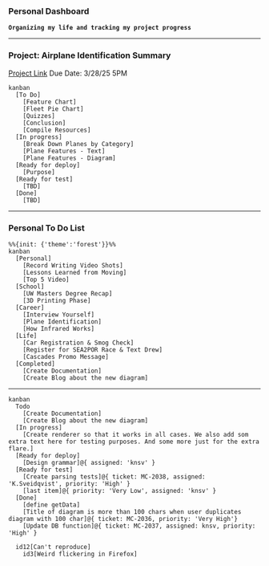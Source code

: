 ### Personal Dashboard
**`Organizing my life and tracking my project progress`**

---
### Project: Airplane Identification Summary
[Project Link](https://github.com/Bailey-Wu/Bailey-Wu/blob/main/Portfolio/Airplane%20Identification.md)
Due Date: 3/28/25 5PM
```mermaid
kanban
  [To Do]
    [Feature Chart]
    [Fleet Pie Chart]
    [Quizzes]
    [Conclusion]
    [Compile Resources]
  [In progress]
    [Break Down Planes by Category]
    [Plane Features - Text]
    [Plane Features - Diagram]
  [Ready for deploy]
    [Purpose]
  [Ready for test]
    [TBD]
  [Done]
    [TBD]
```


---
### Personal To Do List
```mermaid
%%{init: {'theme':'forest'}}%%
kanban
  [Personal]
    [Record Writing Video Shots]
    [Lessons Learned from Moving]
    [Top 5 Video]
  [School]
    [UW Masters Degree Recap]
    [3D Printing Phase]
  [Career]
    [Interview Yourself]
    [Plane Identification]
    [How Infrared Works]
  [Life]
    [Car Registration & Smog Check]
    [Register for SEA2POR Race & Text Drew]
    [Cascades Promo Message]
  [Completed]
    [Create Documentation]
    [Create Blog about the new diagram]
```


---
```mermaid
kanban
  Todo
    [Create Documentation]
    [Create Blog about the new diagram]
  [In progress]
    [Create renderer so that it works in all cases. We also add som extra text here for testing purposes. And some more just for the extra flare.]
  [Ready for deploy]
    [Design grammar]@{ assigned: 'knsv' }
  [Ready for test]
    [Create parsing tests]@{ ticket: MC-2038, assigned: 'K.Sveidqvist', priority: 'High' }
    [last item]@{ priority: 'Very Low', assigned: 'knsv' }
  [Done]
    [define getData]
    [Title of diagram is more than 100 chars when user duplicates diagram with 100 char]@{ ticket: MC-2036, priority: 'Very High'}
    [Update DB function]@{ ticket: MC-2037, assigned: knsv, priority: 'High' }

  id12[Can't reproduce]
    id3[Weird flickering in Firefox]
```
